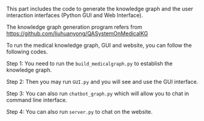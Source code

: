 This part includes the code to generate the knowledge graph and the user interaction interfaces (Python GUI and Web Interface).

The knowledge graph generation program refers from 
https://github.com/liuhuanyong/QASystemOnMedicalKG

To run the medical knowledge graph, GUI and website, you can follow the following codes.

Step 1: You need to run the `build_medicalgraph.py` to establish the knowledge graph. 

Step 2: Then you may run `GUI.py` and you will see and use the GUI interface. 

Step 3: You can also run `chatbot_graph.py` which will allow you to chat in command line interface. 

Step 4: You can also run `server.py` to chat on the website.
